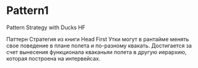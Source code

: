 # Pattern1
Pattern Strategy with Ducks HF


Паттерн Стратегия из книги Head First
Утки могут в рантайме менять свое поведение в плане полета и по-разному квакать.
Достигается за счет вынесения функционала кваканьяи полета в другую иерархию, которая построена на интервейсах.
